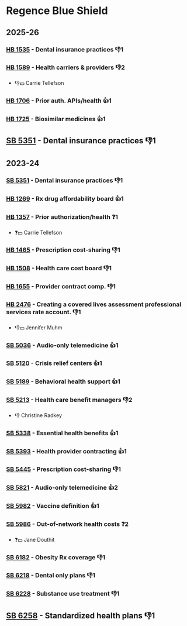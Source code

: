# Regence Blue Shield
## 2025-26

### [HB 1535](/bill/2025-26/hb/1535/) - Dental insurance practices  👎1 

### [HB 1589](/bill/2025-26/hb/1589/) - Health carriers & providers  👎2 
* 👎💵 Carrie Tellefson

### [HB 1706](/bill/2025-26/hb/1706/) - Prior auth. APIs/health 👍1  

### [HB 1725](/bill/2025-26/hb/1725/) - Biosimilar medicines 👍1  

## [SB 5351](/bill/2025-26/sb/5351/) - Dental insurance practices  👎1 

## 2023-24

### [SB 5351](/bill/2023-24/sb/5351/) - Dental insurance practices  👎1 

### [HB 1269](/bill/2023-24/hb/1269/) - Rx drug affordability board 👍1  

### [HB 1357](/bill/2023-24/hb/1357/) - Prior authorization/health   ❓1
* ❓💵 Carrie Tellefson

### [HB 1465](/bill/2023-24/hb/1465/) - Prescription cost-sharing  👎1 

### [HB 1508](/bill/2023-24/hb/1508/) - Health care cost board  👎1 

### [HB 1655](/bill/2023-24/hb/1655/) - Provider contract comp.  👎1 

### [HB 2476](/bill/2023-24/hb/2476/) - Creating a covered lives assessment professional services rate account.  👎1 
* 👎💵 Jennifer Muhm

### [SB 5036](/bill/2023-24/sb/5036/) - Audio-only telemedicine 👍1  

### [SB 5120](/bill/2023-24/sb/5120/) - Crisis relief centers 👍1  

### [SB 5189](/bill/2023-24/sb/5189/) - Behavioral health support 👍1  

### [SB 5213](/bill/2023-24/sb/5213/) - Health care benefit managers  👎2 
* 👎 Christine Radkey

### [SB 5338](/bill/2023-24/sb/5338/) - Essential health benefits 👍1  

### [SB 5393](/bill/2023-24/sb/5393/) - Health provider contracting 👍1  

### [SB 5445](/bill/2023-24/sb/5445/) - Prescription cost-sharing  👎1 

### [SB 5821](/bill/2023-24/sb/5821/) - Audio-only telemedicine 👍2  

### [SB 5982](/bill/2023-24/sb/5982/) - Vaccine definition 👍1  

### [SB 5986](/bill/2023-24/sb/5986/) - Out-of-network health costs   ❓2
* ❓💵 Jane Douthit

### [SB 6182](/bill/2023-24/sb/6182/) - Obesity Rx coverage  👎1 

### [SB 6218](/bill/2023-24/sb/6218/) - Dental only plans  👎1 

### [SB 6228](/bill/2023-24/sb/6228/) - Substance use treatment  👎1 

## [SB 6258](/bill/2023-24/sb/6258/) - Standardized health plans  👎1 
